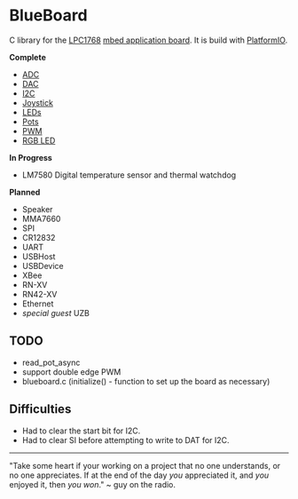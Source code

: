 # BlueBoard

C library for the [LPC1768](https://developer.mbed.org/platforms/mbed-LPC1768/) [mbed application board](https://developer.mbed.org/cookbook/mbed-application-board). It is build with [PlatformIO](http://platformio.org/).

__Complete__
* [ADC](https://github.com/benjaminjnoack/blueboard/tree/master/lib/adc)
* [DAC](https://github.com/benjaminjnoack/blueboard/tree/master/lib/dac)
* [I2C](https://github.com/benjaminjnoack/blueboard/tree/master/lib/i2c)
* [Joystick](https://github.com/benjaminjnoack/blueboard/tree/master/lib/joystick)
* [LEDs](https://github.com/benjaminjnoack/blueboard/tree/master/lib/leds)
* [Pots](https://github.com/benjaminjnoack/blueboard/tree/master/lib/pots)
* [PWM](https://github.com/benjaminjnoack/blueboard/tree/master/lib/pwm)
* [RGB LED](https://github.com/benjaminjnoack/blueboard/tree/master/lib/rgb)

__In Progress__
* LM7580 Digital temperature sensor and thermal watchdog

__Planned__
* Speaker
* MMA7660
* SPI
* CR12832
* UART
* USBHost
* USBDevice
* XBee
* RN-XV
* RN42-XV
* Ethernet
* *special guest* UZB

## TODO

* read_pot_async
* support double edge PWM
* blueboard.c (initialize() - function to set up the board as necessary)

## Difficulties

* Had to clear the start bit for I2C.
* Had to clear SI before attempting to write to DAT for I2C.

___

"Take some heart if your working on a project that no one understands, or no one appreciates. If at the end of the day *you* appreciated it, and *you* enjoyed it, then *you won*." ~ guy on the radio.
